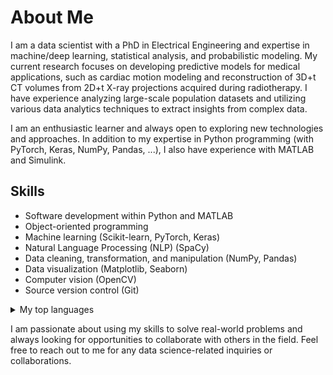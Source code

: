 # About Me



I am a data scientist with a PhD in Electrical Engineering and expertise in machine/deep learning, statistical analysis, and probabilistic modeling. My current research focuses on developing predictive models for medical applications, such as cardiac motion modeling and reconstruction of 3D+t CT volumes from 2D+t X-ray projections acquired during radiotherapy. I have experience analyzing large-scale population datasets and utilizing various data analytics techniques to extract insights from complex data.

I am an enthusiastic learner and always open to exploring new technologies and approaches. In addition to my expertise in Python programming (with PyTorch, Keras, NumPy, Pandas, ...), I also have experience with MATLAB and Simulink.

## Skills
- Software development within Python and MATLAB
- Object-oriented programming
- Machine learning (Scikit-learn, PyTorch, Keras)
- Natural Language Processing (NLP) (SpaCy)
- Data cleaning, transformation, and manipulation (NumPy, Pandas)
- Data visualization (Matplotlib, Seaborn)
- Computer vision (OpenCV)
- Source version control (Git)

<details>
<summary>My top languages</summary>

| Rank | Languages |
|-----:|-----------|
|     1| Python    |
|     2| MATLAB    |
|     3| SQL       |

</details>

I am passionate about using my skills to solve real-world problems and always looking for opportunities to collaborate with others in the field. Feel free to reach out to me for any data science-related inquiries or collaborations.
